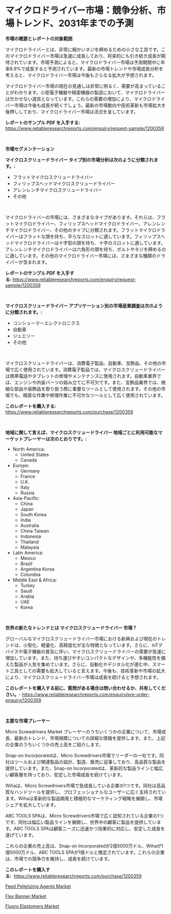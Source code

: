 <p><h1>マイクロドライバー市場：競争分析、市場トレンド、2031年までの予測</h1></p><p><strong>市場の概要とレポートの対象範囲</strong></p>
<p><p>マイクロドライバーとは、非常に細かいネジを締めるための小さな工具です。このマイクロドライバー市場は急速に成長しており、将来的にも引き続き成長が期待されています。市場予測によると、マイクロドライバー市場は予測期間中に年率8.9%で成長すると予測されています。最新の市場トレンドや市場成長分析を考えると、マイクロドライバー市場は今後もさらなる拡大が予想されます。</p><p>マイクロドライバー市場の現在の見通しは非常に明るく、需要が高まっていることがわかります。小型電子機器や精密機器の製造において、マイクロドライバーは欠かせない道具となっています。これらの需要の増加により、マイクロドライバー市場は今後も成長が続くでしょう。最新の市場動向や技術革新も市場拡大を後押ししており、マイクロドライバー市場は活況を呈しています。</p></p>
<p><strong>レポートのサンプル PDF を入手する:</strong> <a href="https://www.reliableresearchreports.com/enquiry/request-sample/1200359">https://www.reliableresearchreports.com/enquiry/request-sample/1200359</a></p>
<p>&nbsp;</p>
<p><strong>市場セグメンテーション</strong></p>
<p><strong>マイクロスクリュードライバー タイプ別の市場分析は次のように分類されます。:</strong></p>
<p><ul><li>フラットマイクロスクリュードライバー</li><li>フィリップスヘッドマイクロスクリュードライバー</li><li>アレンレンチマイクロスクリュードライバー</li><li>その他</li></ul></p>
<p>&nbsp;</p>
<p><p>マイクロドライバーの市場には、さまざまなタイプがあります。それらは、フラットマイクロドライバー、フィリップスヘッドマイクロドライバー、アレンレンチマイクロドライバー、その他のタイプに分類されます。フラットマイクロドライバーはフラットな頭を持ち、平らなスロットに適しています。フィリップスヘッドマイクロドライバーは十字型の頭を持ち、十字のスロットに適しています。アレンレンチマイクロドライバーは六角形の頭を持ち、ボルトやネジを締めるのに適しています。その他のマイクロドライバー市場には、さまざまな種類のドライバーが含まれます。</p></p>
<p><strong>レポートのサンプル PDF を入手する:</strong>&nbsp;<a href="https://www.reliableresearchreports.com/enquiry/request-sample/1200359">https://www.reliableresearchreports.com/enquiry/request-sample/1200359</a></p>
<p>&nbsp;</p>
<p><strong> マイクロスクリュードライバー アプリケーション別の市場産業調査は次のように分類されます。:</strong></p>
<p><ul><li>コンシューマーエレクトロニクス</li><li>自動車</li><li>ジュエリー</li><li>その他</li></ul></p>
<p>&nbsp;</p>
<p><p>マイクロスクリュードライバーは、消費電子製品、自動車、宝飾品、その他の市場で広く使用されています。消費電子製品では、マイクロスクリュードライバーは携帯電話やタブレットの修理やメンテナンスに使用されます。自動車業界では、エンジンや内装パーツの組み立てに不可欠です。また、宝飾品業界では、微細な部品や装飾品を取り扱う際に重要なツールとして使用されます。その他の市場でも、精密な作業や修理作業に不可欠なツールとして広く使用されています。</p></p>
<p><strong>このレポートを購入する:</strong>&nbsp; <a href="https://www.reliableresearchreports.com/purchase/1200359">https://www.reliableresearchreports.com/purchase/1200359</a></p>
<p>&nbsp;</p>
<p><strong>地域に関して言えば、マイクロスクリュードライバー 地域ごとに利用可能なマーケットプレーヤーは次のとおりです。:</strong></p>
<p><ul>
    <li>
        North America:
        <ul>
            <li>United States</li>
            <li>Canada</li>
        </ul>
    </li>
    <li>
        Europe:
        <ul>
            <li>Germany</li>
            <li>France</li>
            <li>U.K.</li>
            <li>Italy</li>
            <li>Russia</li>
        </ul>
    </li>
    <li>
        Asia-Pacific:
        <ul>
            <li>China</li>
            <li>Japan</li>
            <li>South Korea</li>
            <li>India</li>
            <li>Australia</li>
            <li>China Taiwan</li>
            <li>Indonesia</li>
            <li>Thailand</li>
            <li>Malaysia</li>
        </ul>
    </li>
    <li>
        Latin America:
        <ul>
            <li>Mexico</li>
            <li>Brazil</li>
            <li>Argentina Korea</li>
            <li>Colombia</li>
        </ul>
    </li>
    <li>
        Middle East & Africa:
        <ul>
            <li>Turkey</li>
            <li>Saudi</li>
            <li>Arabia</li>
            <li>UAE</li>
            <li>Korea</li>
        </ul>
    </li>
    </ul></p>
<p>&nbsp;</p>
<p><strong>世界の新たなトレンドとは マイクロスクリュードライバー 市場？</strong></p>
<p><p>グローバルなマイクロスクリュードライバー市場における新興および現在のトレンドは、小型化、軽量化、高精度化が主な特徴となっています。さらに、IoTデバイスや電子機器の普及に伴い、マイクロスクリュードライバーの需要が急速に増加しています。また、持ち運びやすいコンパクトなデザインや、多機能性を備えた製品が人気を集めています。さらに、自動化やデジタル化が進む中、スマート工具としての需要も拡大していると言えます。今後も、技術革新や市場の拡大により、マイクロスクリュードライバー市場は成長を続けると予想されます。</p></p>
<p><strong>このレポートを購入する前に、質問がある場合は問い合わせるか、共有してください。</strong>- <a href="https://www.reliableresearchreports.com/enquiry/pre-order-enquiry/1200359">https://www.reliableresearchreports.com/enquiry/pre-order-enquiry/1200359</a></p>
<p>&nbsp;</p>
<p><strong>主要な市場プレーヤー</strong></p>
<p><p>Micro Screwdrivers Market プレーヤーのうちいくつかの企業について、市場成長、最新のトレンド、市場規模についての詳細な情報を提供します。また、上記の企業のうちいくつかの売上高をご紹介します。</p><p>Snap-on Incorporatedは、Micro Screwdrivers市場でリーダーの一社です。同社はツールおよび関連製品の設計、製造、販売に従事しており、高品質な製品を提供しています。また、Snap-on Incorporatedは、革新的な製品ラインと幅広い顧客層を持っており、安定した市場成長を続けています。</p><p>Wihaは、Micro Screwdrivers市場で急成長している企業の1つです。同社は高品質なハンドツールを提供し、プロフェッショナルなユーザーに広く支持されています。Wihaは革新的な製品開発と積極的なマーケティング戦略を展開し、市場シェアを拡大しています。</p><p>ABC TOOLS SPAは、Micro Screwdrivers市場で広く認知されている企業の1つです。同社は幅広い製品ラインを展開し、世界中の顧客に製品を提供しています。ABC TOOLS SPAは顧客ニーズに迅速かつ効果的に対応し、安定した成長を遂げています。</p><p>これらの企業の売上高は、Snap-on Incorporatedが2億5000万ドル、Wihaが1億5000万ドル、ABC TOOLS SPAが1億ドルと推定されています。これらの企業は、市場での競争力を維持し、成長を続けています。</p></p>
<p><strong>このレポートを購入する:</strong>&nbsp;&nbsp;<a href="https://www.reliableresearchreports.com/purchase/1200359">https://www.reliableresearchreports.com/purchase/1200359</a></p>
<p><p><a href="https://fuschia-pecorino-a6d.notion.site/Feed-Pelletizing-Agents-Market-A-Comprehensive-Report-of-its-Market-Share-Growth-Trends-2024-20-352c212f41d64fdb90112f9f789d92c6">Feed Pelletizing Agents Market</a></p><p><a href="https://changeable-paste-463.notion.site/Flex-Banner-Market-Analysis-Examines-its-Scope-on-Growth-Opportunities-and-Forecasted-Trends-Spanni-3cc4725fb41247e7a820580ef9f2d6a6">Flex Banner Market</a></p><p><a href="https://florentine-yuzu-f42.notion.site/Fluoro-Elastomers-Market-Size-Focuses-on-Market-Dynamics-In-Depth-Analysis-and-Future-Projections-o-92dc7f35f1c34639b8b4790ac64991c9">Fluoro Elastomers Market</a></p></p>